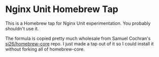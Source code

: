 # Nginx Unit Homebrew Tap

This is a Homebrew tap for Nginx Unit experimentation. You probably shouldn't use it.

The formula is copied pretty much wholesale from Samuel Cochran's [sj26/homebrew-core](https://github.com/sj26/homebrew-core) repo. I just made a
tap out of it so I could install it without forking all of homebrew-core.
